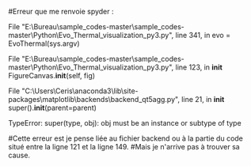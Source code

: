 #Erreur que me renvoie spyder :

  File "E:\Bureau\sample_codes-master\sample_codes-master\Python\Evo_Thermal_visualization_py3.py", line 341, in <module>
    evo = EvoThermal(sys.argv)

  File "E:\Bureau\sample_codes-master\sample_codes-master\Python\Evo_Thermal_visualization_py3.py", line 123, in __init__
    FigureCanvas.__init__(self, fig)

  File "C:\Users\Ceris\anaconda3\lib\site-packages\matplotlib\backends\backend_qt5agg.py", line 21, in __init__
    super().__init__(parent=parent)

  TypeError: super(type, obj): obj must be an instance or subtype of type
  
  #Cette erreur est je pense liée au fichier backend ou à la partie du code situé entre la ligne 121 et la ligne 149. 
  #Mais je n'arrive pas à trouver sa cause.
  
